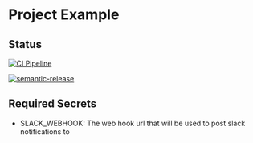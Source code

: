 # Project Example

## Status

[![CI Pipeline](https://github.com/dogmatic69/awesome-project/workflows/Awesome%20Project%20CI/badge.svg)](https://github.com/dogmatic69/awesome-project)

[![semantic-release](https://img.shields.io/badge/%20%20%F0%9F%93%A6%F0%9F%9A%80-semantic--release-e10079.svg)](https://github.com/semantic-release/semantic-release)


## Required Secrets

- SLACK_WEBHOOK: The web hook url that will be used to post slack notifications to